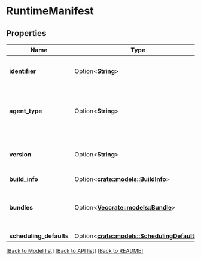 # RuntimeManifest

## Properties

Name | Type | Description | Notes
------------ | ------------- | ------------- | -------------
**identifier** | Option<**String**> | A unique identifier for the manifest | [optional]
**agent_type** | Option<**String**> | The type of the runtime binary, e.g., 'minifi-java' or 'minifi-cpp' | [optional]
**version** | Option<**String**> | The version of the runtime binary, e.g., '1.0.1' | [optional]
**build_info** | Option<[**crate::models::BuildInfo**](BuildInfo.md)> |  | [optional]
**bundles** | Option<[**Vec<crate::models::Bundle>**](Bundle.md)> | All extension bundles included with this runtime | [optional]
**scheduling_defaults** | Option<[**crate::models::SchedulingDefaults**](SchedulingDefaults.md)> |  | [optional]

[[Back to Model list]](../README.md#documentation-for-models) [[Back to API list]](../README.md#documentation-for-api-endpoints) [[Back to README]](../README.md)


